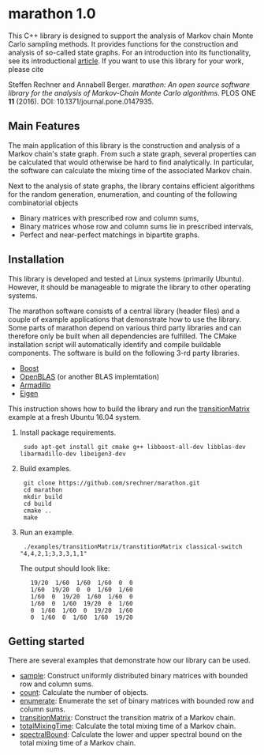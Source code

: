 # marathon 1.0

This C++ library is designed to support the analysis of Markov chain Monte Carlo sampling methods. 
It provides functions for the construction and analysis of so-called state graphs. 
For an introduction into its functionality, see its introductional 
[article](http://journals.plos.org/plosone/article?id=10.1371/journal.pone.0147935).
If you want to use this library for your work, please cite

Steffen Rechner and Annabell Berger. *marathon: An open source software library for the
analysis of Markov-Chain Monte Carlo algorithms*. PLOS ONE **11** (2016). DOI: 10.1371/journal.pone.0147935.

## Main Features ##

The main application of this library is the construction and analysis of a Markov chain's state graph. From such a state graph, several properties can be calculated that would otherwise be hard to find analytically. In particular, the software can calculate the mixing time of the associated Markov chain.

Next to the analysis of state graphs, the library contains efficient algorithms for the random generation, enumeration, and counting of the following combinatorial objects

* Binary matrices with prescribed row and column sums,
* Binary matrices whose row and column sums lie in prescribed intervals,
* Perfect and near-perfect matchings in bipartite graphs.

## Installation

This library is developed and tested at Linux systems (primarily Ubuntu). 
However, it should be manageable to migrate the library to other operating systems.

The marathon software consists of a central library (header files) and a couple of  example applications that demonstrate how to use the library.
Some parts of marathon depend on various third party libraries and can therefore only be built when all dependencies are fulfilled. The CMake installation script will automatically identify and compile buildable components. The software is build on the following 3-rd party libraries.

 * [Boost](www.boost.org) 
 * [OpenBLAS](http://www.openblas.net/) (or another BLAS implemtation)
 * [Armadillo](arma.sourceforge.net/)
 * [Eigen](http://eigen.tuxfamily.org/)
 

This instruction shows how to build the library and run the [transitionMatrix](./examples/transitionMatrix/) example at a fresh Ubuntu 16.04 system.

1. Install package requirements.

        sudo apt-get install git cmake g++ libboost-all-dev libblas-dev libarmadillo-dev libeigen3-dev

2. Build examples.

        git clone https://github.com/srechner/marathon.git
        cd marathon
        mkdir build
        cd build
        cmake ..
        make
        
4. Run an example. 

        ./examples/transitionMatrix/transtitionMatrix classical-switch "4,4,2,1;3,3,3,1,1" 
        
    The output should look like:
        
          19/20  1/60  1/60  1/60  0  0
          1/60  19/20  0  0  1/60  1/60
          1/60  0  19/20  1/60  1/60  0
          1/60  0  1/60  19/20  0  1/60
          0  1/60  1/60  0  19/20  1/60
          0  1/60  0  1/60  1/60  19/20
        
## Getting started 

There are several examples that demonstrate how our library can be used.

 * [sample](./examples/sample/): Construct uniformly distributed binary matrices with bounded row and column sums.
 * [count](./examples/count/): Calculate the number of objects.
 * [enumerate](./examples/enumerate/): Enumerate the set of binary matrices with bounded row and column sums.
 * [transitionMatrix](./examples/transitionMatrix/): Construct the transition matrix of a Markov chain. 
 * [totalMixingTime](./examples/totalMixingTime/): Calculate the total mixing time of a Markov chain.
 * [spectralBound](./examples/spectralBound/): Calculate the lower and upper spectral bound on the total mixing time of a Markov chain.
